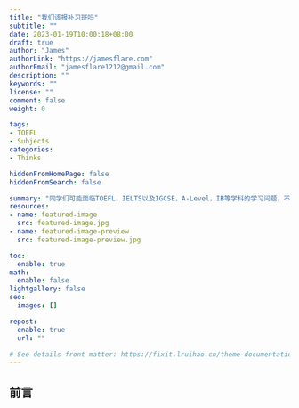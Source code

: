 ```yaml
---
title: "我们该报补习班吗"
subtitle: ""
date: 2023-01-19T10:00:18+08:00
draft: true
author: "James"
authorLink: "https://jamesflare.com"
authorEmail: "jamesflare1212@gmail.com"
description: ""
keywords: ""
license: ""
comment: false
weight: 0

tags:
- TOEFL
- Subjects
categories:
- Thinks

hiddenFromHomePage: false
hiddenFromSearch: false

summary: "同学们可能面临TOEFL，IELTS以及IGCSE，A-Level，IB等学科的学习问题，不少人可能建议你报班，我是怎么看的。"
resources:
- name: featured-image
  src: featured-image.jpg
- name: featured-image-preview
  src: featured-image-preview.jpg

toc:
  enable: true
math:
  enable: false
lightgallery: false
seo:
  images: []

repost:
  enable: true
  url: ""

# See details front matter: https://fixit.lruihao.cn/theme-documentation-content/#front-matter
---
```


## 前言
